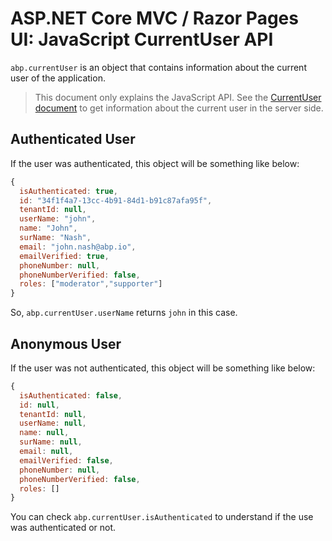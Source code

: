 # ASP.NET Core MVC / Razor Pages UI: JavaScript CurrentUser API

`abp.currentUser` is an object that contains information about the current user of the application.

> This document only explains the JavaScript API. See the [CurrentUser document](../../../CurrentUser.md) to get information about the current user in the server side.

## Authenticated User

If the user was authenticated, this object will be something like below:

````js
{
  isAuthenticated: true,
  id: "34f1f4a7-13cc-4b91-84d1-b91c87afa95f",
  tenantId: null,
  userName: "john",
  name: "John",
  surName: "Nash",
  email: "john.nash@abp.io",
  emailVerified: true,
  phoneNumber: null,
  phoneNumberVerified: false,
  roles: ["moderator","supporter"]
}
````

So, `abp.currentUser.userName` returns `john` in this case.

## Anonymous User

If the user was not authenticated, this object will be something like below:

````js
{
  isAuthenticated: false,
  id: null,
  tenantId: null,
  userName: null,
  name: null,
  surName: null,
  email: null,
  emailVerified: false,
  phoneNumber: null,
  phoneNumberVerified: false,
  roles: []
}
````

You can check `abp.currentUser.isAuthenticated` to understand if the use was authenticated or not.